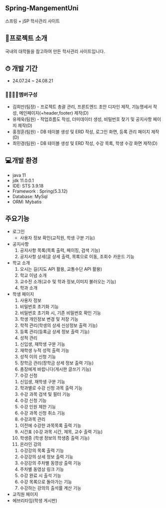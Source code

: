 ## Spring-MangementUni
스프링 + jSP 학사관리 사이트

## 🙌프로젝트 소개

국내의 대학들을 참고하여 만든 학사관리 사이트입니다.
## ⏱ 개발 기간
* 24.07.24 ~ 24.08.21

### 👨‍👨‍👧‍👦멤버구성
* 김희만(팀장) - 프로젝트 총괄 관리, 프론트엔드 초안 디자인 제작, 기능명세서 작성, 메인페이지(+header,footer) 제작(D)
* 유제욱(팀원) - 작업흐름도 작성, 더미데이터 생성, 비밀번호 찾기 및 공지사항 페이지 제작(D)
* 홍정훈(팀원) - DB 테이블 생성 및 ERD 작성, 로그인 화면, 등록 관리 페이지 제작(D)
* 최민경(팀원) - DB 테이블 생성 및 ERD 작성, 수강 목록, 학생 수강 화면 제작(D)

## 💻개발 환경
* java 11
* jdk 11.0.0.1
* IDE: STS 3.9.18
* Framework : Spring(5.3.12)
* Database: MySql
* ORM: Mybatis

## 주요기능
* 로그인
  - 사용자 정보 확인(교직원, 학생 구분 기능)
* 공지사항
  1. 공지사항 목록(목록 출력, 페이징, 검색 기능)
  2. 공지사항 상세(글 상세 출력, 목록으로 이동, 조회수 카운드 기능
* 학교 소개
  1. 오시는 길(지도 API 활용, 교통수단 API 활용)
  2. 학교 이념 소개
  3. 교수진 소개(교수 및 학과 정보,이미지 불러오는 기능)
  4. 학과 소개
* 학생 페이지
  1. 사용자 정보
    1) 비밀번호 초기화 기능
    2) 비밀번호 초기화 시, 기존 비밀번호 확인 기능
    3) 학생 개인정보 변경 및 저장 기능
  2. 학적 관리(학생의 상세 신상정보 출력 기능)
  3. 등록 관리(등록금 상세 정보 출력 기능)
  4. 성적 관리
    1) 신입생, 재학생 구분 기능
    2) 재학생 누적 성적 출력 기능
    3) 성적 이의 신청 기능
  5. 장학금 관리(장학금 상세 정보 출력 기능)
  6. 총장에게 바랍니다(게시판 글쓰기 기능)
  7. 수강 신청
    1) 신입생, 재학생 구분 기능
    2) 학과별로 수강 신청 과목 출력 기능
    3) 수강 과목 검색 및 필터 기능
    4) 수강 신청 기능
    5) 수강 인원 제한 기능
    6) 수강 과목 신청 취소 기능
  8. 수강과목 관리
    1) 이전에 수강한 과목목록 출력 기능
  9. 시간표 (수강 과목 시간, 제목, 교수 출력 기능)
  10. 학생증 (학생 정보의 학생증 출력 기능)
  11. 온라인 강의
    1) 수강강의 목록 출력 기능
    2) 수강강의 상세 정보 출력 기능
    3) 수강강의 주차별 동영상 출력 기능
    4) 주차별 동영상 링크 기능
    5) 수강 완료 시 출석 기능
    6) 수강 목록으로 돌아가는 기능
    7) 수강하는 강의의 출석률 계산 기능
* 교직원 페이지
* 에브리타임(학생 게시판)

